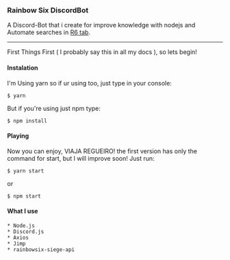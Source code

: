 ### Rainbow Six DiscordBot

A Discord-Bot that i create for improve knowledge with nodejs and Automate searches in [R6 tab](https://r6tab.com/).

---

First Things First ( I probably say this in all my docs ), so lets begin!


#### Instalation

I'm Using yarn so if ur using too, just type in
your console:

```console
$ yarn
```

But if you're using just npm type:

```console
$ npm install
```

#### Playing

Now you can enjoy, VIAJA REGUEIRO! the first version has only the command for start, but I will improve soon! Just run:

```console
$ yarn start
```
or
```console
$ npm start
```

#### What I use

    * Node.js
    * Discord.js
    * Axios
    * Jimp
    * rainbowsix-siege-api



